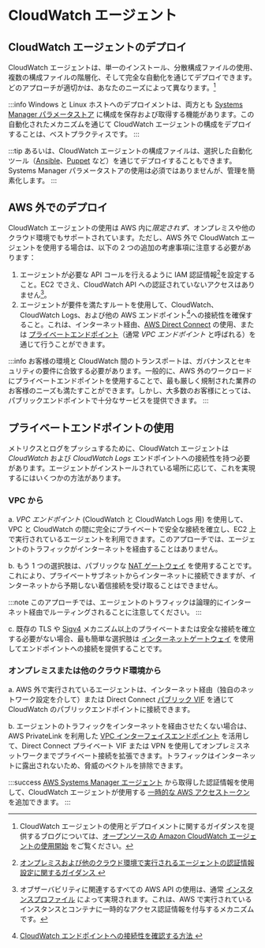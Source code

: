 # CloudWatch エージェント




## CloudWatch エージェントのデプロイ

CloudWatch エージェントは、単一のインストール、分散構成ファイルの使用、複数の構成ファイルの階層化、そして完全な自動化を通じてデプロイできます。どのアプローチが適切かは、あなたのニーズによって異なります。[^1]

:::info
	Windows と Linux ホストへのデプロイメントは、両方とも [Systems Manager パラメータストア](https://docs.aws.amazon.com/ja_jp/AmazonCloudWatch/latest/monitoring/install-CloudWatch-Agent-on-EC2-Instance-fleet.html) に構成を保存および取得する機能があります。この自動化されたメカニズムを通じて CloudWatch エージェントの構成をデプロイすることは、ベストプラクティスです。
:::

:::tip
	あるいは、CloudWatch エージェントの構成ファイルは、選択した自動化ツール（[Ansible](https://www.ansible.com)、[Puppet](https://puppet.com) など）を通じてデプロイすることもできます。Systems Manager パラメータストアの使用は必須ではありませんが、管理を簡素化します。
:::



## AWS 外でのデプロイ

CloudWatch エージェントの使用は AWS 内に*限定されず*、オンプレミスや他のクラウド環境でもサポートされています。ただし、AWS 外で CloudWatch エージェントを使用する場合は、以下の 2 つの追加の考慮事項に注意する必要があります：

1. エージェントが必要な API コールを行えるように IAM 認証情報[^2]を設定すること。EC2 でさえ、CloudWatch API への認証されていないアクセスはありません[^5]。
2. エージェントが要件を満たすルートを使用して、CloudWatch、CloudWatch Logs、および他の AWS エンドポイント[^3]への接続性を確保すること。これは、インターネット経由、[AWS Direct Connect](https://aws.amazon.com/jp/directconnect/) の使用、または [プライベートエンドポイント](https://docs.aws.amazon.com/ja_jp/vpc/latest/privatelink/concepts.html)（通常 *VPC エンドポイント* と呼ばれる）を通じて行うことができます。

:::info
お客様の環境と CloudWatch 間のトランスポートは、ガバナンスとセキュリティの要件に合致する必要があります。一般的に、AWS 外のワークロードにプライベートエンドポイントを使用することで、最も厳しく規制された業界のお客様のニーズも満たすことができます。しかし、大多数のお客様にとっては、パブリックエンドポイントで十分なサービスを提供できます。
:::



## プライベートエンドポイントの使用

メトリクスとログをプッシュするために、CloudWatch エージェントは *CloudWatch* および *CloudWatch Logs* エンドポイントへの接続性を持つ必要があります。エージェントがインストールされている場所に応じて、これを実現するにはいくつかの方法があります。



### VPC から

a. *VPC エンドポイント* (CloudWatch と CloudWatch Logs 用) を使用して、VPC と CloudWatch の間に完全にプライベートで安全な接続を確立し、EC2 上で実行されているエージェントを利用できます。このアプローチでは、エージェントのトラフィックがインターネットを経由することはありません。

b. もう 1 つの選択肢は、パブリックな [NAT ゲートウェイ](https://docs.aws.amazon.com/ja_jp/vpc/latest/userguide/vpc-nat-gateway.html) を使用することです。これにより、プライベートサブネットからインターネットに接続できますが、インターネットから予期しない着信接続を受け取ることはできません。

:::note
このアプローチでは、エージェントのトラフィックは論理的にインターネット経由でルーティングされることに注意してください。
:::

c. 既存の TLS や [Sigv4](https://docs.aws.amazon.com/ja_jp/general/latest/gr/signature-version-4.html) メカニズム以上のプライベートまたは安全な接続を確立する必要がない場合、最も簡単な選択肢は [インターネットゲートウェイ](https://docs.aws.amazon.com/ja_jp/vpc/latest/userguide/VPC_Internet_Gateway.html) を使用してエンドポイントへの接続を提供することです。




### オンプレミスまたは他のクラウド環境から

a. AWS 外で実行されているエージェントは、インターネット経由（独自のネットワーク設定を介して）または Direct Connect [パブリック VIF](https://docs.aws.amazon.com/ja_jp/directconnect/latest/UserGuide/WorkingWithVirtualInterfaces.html) を通じて CloudWatch のパブリックエンドポイントに接続できます。

b. エージェントのトラフィックをインターネットを経由させたくない場合は、AWS PrivateLink を利用した [VPC インターフェイスエンドポイント](https://docs.aws.amazon.com/ja_jp/vpc/latest/userguide/vpce-interface.html) を活用して、Direct Connect プライベート VIF または VPN を使用してオンプレミスネットワークまでプライベート接続を拡張できます。トラフィックはインターネットに露出されないため、脅威のベクトルを排除できます。

:::success
	[AWS Systems Manager エージェント](https://docs.aws.amazon.com/ja_jp/systems-manager/latest/userguide/ssm-agent.html) から取得した認証情報を使用して、CloudWatch エージェントが使用する [一時的な AWS アクセストークン](https://aws.amazon.com/premiumsupport/knowledge-center/cloudwatch-on-premises-temp-credentials/) を追加できます。
:::

[^1]: CloudWatch エージェントの使用とデプロイメントに関するガイダンスを提供するブログについては、[オープンソースの Amazon CloudWatch エージェントの使用開始](https://aws.amazon.com/blogs/opensource/getting-started-with-open-source-amazon-cloudwatch-agent/) をご覧ください。


[^2]: [ オンプレミスおよび他のクラウド環境で実行されるエージェントの認証情報設定に関するガイダンス ](https://docs.aws.amazon.com/AmazonCloudWatch/latest/monitoring/install-CloudWatch-Agent-commandline-fleet.html#install-CloudWatch-Agent-iam_user-first)

[^3]: [ CloudWatch エンドポイントへの接続性を確認する方法 ](https://docs.aws.amazon.com/AmazonCloudWatch/latest/monitoring/install-CloudWatch-Agent-commandline-fleet.html)

[^4]: [ オンプレミスのプライベート接続に関するブログ ](https://aws.amazon.com/blogs/networking-and-content-delivery/hybrid-networking-using-vpc-endpoints-aws-privatelink-and-amazon-cloudwatch-for-financial-services/)

[^5]: オブザーバビリティに関連するすべての AWS API の使用は、通常 [インスタンスプロファイル](https://docs.aws.amazon.com/ja_jp/IAM/latest/UserGuide/id_roles_use_switch-role-ec2_instance-profiles.html) によって実現されます。これは、AWS で実行されているインスタンスとコンテナに一時的なアクセス認証情報を付与するメカニズムです。
